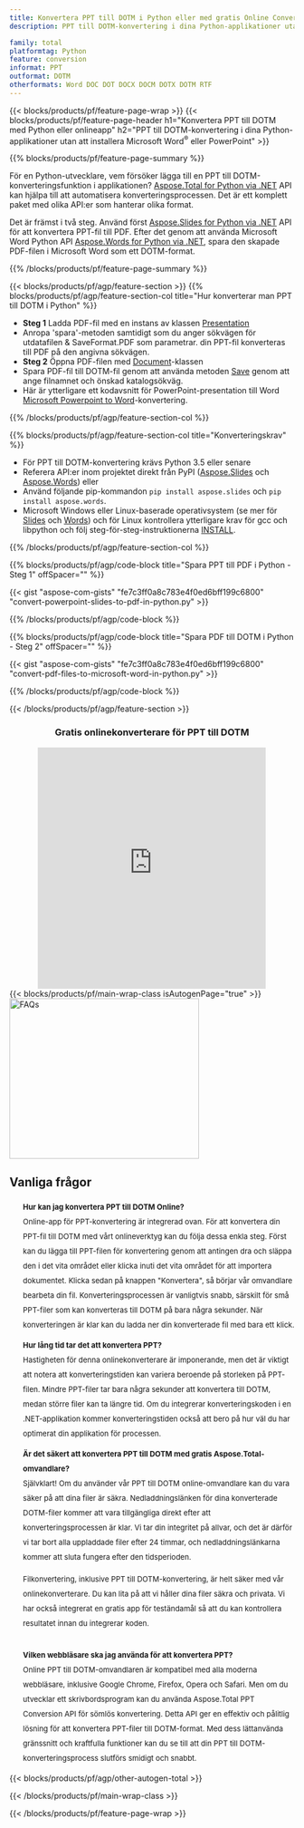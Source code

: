 ```yaml
---
title: Konvertera PPT till DOTM i Python eller med gratis Online Converter
description: PPT till DOTM-konvertering i dina Python-applikationer utan att använda Microsoft Word eller PowerPoint eller online. Testa gratis PPT till DOTM online-omvandlare snabbt innan du integrerar koden. 

family: total
platformtag: Python
feature: conversion
informat: PPT
outformat: DOTM
otherformats: Word DOC DOT DOCX DOCM DOTX DOTM RTF
---
```

{{< blocks/products/pf/feature-page-wrap >}}
{{< blocks/products/pf/feature-page-header h1="Konvertera PPT till DOTM med Python eller onlineapp" h2="PPT till DOTM-konvertering i dina Python-applikationer utan att installera Microsoft Word<sup>&reg;</sup> eller PowerPoint" >}}

{{% blocks/products/pf/feature-page-summary %}}

För en Python-utvecklare, vem försöker lägga till en PPT till DOTM-konverteringsfunktion i applikationen? [Aspose.Total for Python via .NET](https://products.aspose.com/total/python-net/) API kan hjälpa till att automatisera konverteringsprocessen. Det är ett komplett paket med olika API:er som hanterar olika format.  

Det är främst i två steg. Använd först [Aspose.Slides for Python via .NET](https://products.aspose.com/slides/python-net/) API för att konvertera PPT-fil till PDF. Efter det genom att använda Microsoft Word Python API [Aspose.Words for Python via .NET](https://products.aspose.com/words/python-net/), spara den skapade PDF-filen i Microsoft Word som ett DOTM-format. 

{{% /blocks/products/pf/feature-page-summary %}}

{{< blocks/products/pf/agp/feature-section >}}
{{% blocks/products/pf/agp/feature-section-col title="Hur konverterar man PPT till DOTM i Python" %}}
-  **Steg 1** Ladda PDF-fil med en instans av klassen [Presentation](https://reference.aspose.com/slides/python-net/aspose.slides/presentation/)
-  Anropa 'spara'-metoden samtidigt som du anger sökvägen för utdatafilen & SaveFormat.PDF som parametrar.  din PPT-fil konverteras till PDF på den angivna sökvägen.
- **Steg 2** Öppna PDF-filen med [Document](https://reference.aspose.com/words/python-net/aspose.words/document/)-klassen
- Spara PDF-fil till DOTM-fil genom att använda metoden [Save](https://reference.aspose.com/words/python-net/aspose.words/document/save/) genom att ange filnamnet och önskad katalogsökväg.
- Här är ytterligare ett kodavsnitt för PowerPoint-presentation till Word [Microsoft Powerpoint to Word](https://products.aspose.com/total/python-net/conversion/)-konvertering.

{{% /blocks/products/pf/agp/feature-section-col %}}

{{% blocks/products/pf/agp/feature-section-col title="Konverteringskrav" %}}

- För PPT till DOTM-konvertering krävs Python 3.5 eller senare
- Referera API:er inom projektet direkt från PyPI ([Aspose.Slides](https://pypi.org/project/Aspose.Slides/) och [Aspose.Words](https://pypi.org/project/aspose-words/)) eller
- Använd följande pip-kommandon ```pip install aspose.slides``` och ```pip install aspose.words```. 
- Microsoft Windows eller Linux-baserade operativsystem (se mer för [Slides](https://docs.aspose.com/slides/python-net/system-requirements/) och [Words](https://docs.aspose.com/words/python-net/system-requirements/)) och för Linux kontrollera ytterligare krav för gcc och libpython och följ steg-för-steg-instruktionerna [INSTALL](https://docs.aspose.com/words/python-net/installation/).
 

{{% /blocks/products/pf/agp/feature-section-col %}}

{{% blocks/products/pf/agp/code-block title="Spara PPT till PDF i Python - Steg 1" offSpacer="" %}}

{{< gist "aspose-com-gists" "fe7c3ff0a8c783e4f0ed6bff199c6800" "convert-powerpoint-slides-to-pdf-in-python.py" >}}

{{% /blocks/products/pf/agp/code-block %}}

{{% blocks/products/pf/agp/code-block title="Spara PDF till DOTM i Python - Steg 2" offSpacer="" %}}

{{< gist "aspose-com-gists" "fe7c3ff0a8c783e4f0ed6bff199c6800" "convert-pdf-files-to-microsoft-word-in-python.py" >}}

{{% /blocks/products/pf/agp/code-block %}}

{{< /blocks/products/pf/agp/feature-section >}}

<div class="container-fluid agp-content bg-white aboutfile box-1 vh100 section nopbtm">
<div class=container>
<div class=row>
<div class="demobox tc col-md-12 padding-0" align="center">

<h3>Gratis onlinekonverterare för PPT till DOTM</h3>

<iframe title="ppt till dotm Conversion Online Tool" style="border: none; height: 426px;" scrolling="no" src="https://widgets.aspose.cloud/total-conversion/?to=dotm&from=ppt" id="child-iframe" width="80%"></iframe>

</div></div>
</div></div>
{{< blocks/products/pf/main-wrap-class isAutogenPage="true" >}}
<style>.howtolist li{margin-right: 0!important;line-height: 26px;position: relative;margin-bottom: 10px;font-size: 13px;list-style-type: none;}</style>
<div class="col-md-12 tl bg-gray-dark howtolist section">
  <a class="anchor" name="faqpage"></a>
  <div class="container tl dflex" itemscope="" itemtype="https://schema.org/FAQPage">
      <div class="col-md-4 howtosectiongfx">
          <img class="social-panel-hide-on-mobile" src="https://www.groupdocs.cloud/templates/brand/images/groupdocs/conversion/groupdocs_conversion-brand.png" alt="FAQs" width="335" height="283">
      </div>
      <div class="howtosection col-md-8">
          <div>
              <h2>Vanliga frågor</h2>
              <ul>
                  <li itemscope="" itemprop="mainEntity" itemtype="https://schema.org/Question">
                      <div>
                          <span itemprop="name"><b>Hur kan jag konvertera PPT till DOTM Online?</b></span>
                      </div>
                      <div itemscope="" itemprop="acceptedAnswer" itemtype="https://schema.org/Answer">
                          <span itemprop="text">Online-app för PPT-konvertering är integrerad ovan. För att konvertera din PPT-fil till DOTM med vårt onlineverktyg kan du följa dessa enkla steg. Först kan du lägga till PPT-filen för konvertering genom att antingen dra och släppa den i det vita området eller klicka inuti det vita området för att importera dokumentet. Klicka sedan på knappen "Konvertera", så börjar vår omvandlare bearbeta din fil. Konverteringsprocessen är vanligtvis snabb, särskilt för små PPT-filer som kan konverteras till DOTM på bara några sekunder. När konverteringen är klar kan du ladda ner din konverterade fil med bara ett klick.</span>
                      </div>
                  </li>
                  <li itemscope="" itemprop="mainEntity" itemtype="https://schema.org/Question">
                      <div>
                          <span itemprop="name"><b>Hur lång tid tar det att konvertera PPT?</b></span>
                      </div>
                      <div itemscope="" itemprop="acceptedAnswer" itemtype="https://schema.org/Answer">
                          <span itemprop="text">Hastigheten för denna onlinekonverterare är imponerande, men det är viktigt att notera att konverteringstiden kan variera beroende på storleken på PPT-filen. Mindre PPT-filer tar bara några sekunder att konvertera till DOTM, medan större filer kan ta längre tid. Om du integrerar konverteringskoden i en .NET-applikation kommer konverteringstiden också att bero på hur väl du har optimerat din applikation för processen.</span>
                      </div>
                  </li>
                  <li itemscope="" itemprop="mainEntity" itemtype="https://schema.org/Question">
                      <div>
                          <span itemprop="name"><b>Är det säkert att konvertera PPT till DOTM med gratis Aspose.Total-omvandlare?</b></span>
                      </div>
                      <div itemscope="" itemprop="acceptedAnswer" itemtype="https://schema.org/Answer">
                          <span itemprop="text">Självklart! Om du använder vår PPT till DOTM online-omvandlare kan du vara säker på att dina filer är säkra. Nedladdningslänken för dina konverterade DOTM-filer kommer att vara tillgängliga direkt efter att konverteringsprocessen är klar. Vi tar din integritet på allvar, och det är därför vi tar bort alla uppladdade filer efter 24 timmar, och nedladdningslänkarna kommer att sluta fungera efter den tidsperioden.<br />

Filkonvertering, inklusive PPT till DOTM-konvertering, är helt säker med vår onlinekonverterare. Du kan lita på att vi håller dina filer säkra och privata. Vi har också integrerat en gratis app för teständamål så att du kan kontrollera resultatet innan du integrerar koden.</span>
                      </div>
                  </li>                 
                  <li itemscope="" itemprop="mainEntity" itemtype="https://schema.org/Question">
                      <div>
                          <span itemprop="name"><b>Vilken webbläsare ska jag använda för att konvertera PPT?</b></span>
                      </div>
                      <div itemscope="" itemprop="acceptedAnswer" itemtype="https://schema.org/Answer">
                          <span itemprop="text">Online PPT till DOTM-omvandlaren är kompatibel med alla moderna webbläsare, inklusive Google Chrome, Firefox, Opera och Safari. Men om du utvecklar ett skrivbordsprogram kan du använda Aspose.Total PPT Conversion API för sömlös konvertering. Detta API ger en effektiv och pålitlig lösning för att konvertera PPT-filer till DOTM-format. Med dess lättanvända gränssnitt och kraftfulla funktioner kan du se till att din PPT till DOTM-konverteringsprocess slutförs smidigt och snabbt.</span>
                      </div>
                  </li>
              </ul>
          </div>
      </div>
  </div>
{{< blocks/products/pf/agp/other-autogen-total >}}


{{< /blocks/products/pf/main-wrap-class >}}

{{< /blocks/products/pf/feature-page-wrap >}}